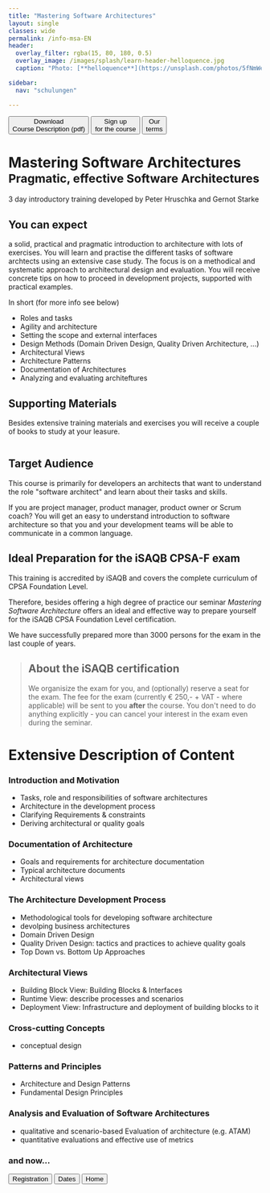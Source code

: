 ```yaml
---
title: "Mastering Software Architectures"
layout: single
classes: wide
permalink: /info-msa-EN
header:
  overlay_filter: rgba(15, 80, 180, 0.5)
  overlay_image: /images/splash/learn-header-helloquence.jpg
  caption: "Photo: [**helloquence**](https://unsplash.com/photos/5fNmWej4tAA)"

sidebar:
  nav: "schulungen"

---
```


<a href="/downloads/flyer-msa.pdf" target="_blank" rel="noopener noreferrer nofollow"><button class="button buttonDownload">Download<br/>Course Description (pdf)</button></a>
<a href="/anmeldung"><button class="button buttonAnmeldung">Sign up<br/>for the course</button></a>
<a href="/terms"><button class="button buttonTerms">Our<br>terms</button></a>


# Mastering Software Architectures <br><sup>Pragmatic, effective Software Architectures</sup>


3 day introductory training developed by Peter Hruschka and Gernot Starke

## You can expect
a solid, practical and pragmatic introduction to architecture with lots of exercises. 
You will learn and practise the different tasks of software archtects using an extensive case study. 
The focus is on a methodical and systematic approach to architectural design and evaluation.
You will receive concrete tips on how to proceed in development projects, supported with practical examples.

In short (for more info see below)

* Roles and tasks
* Agility and architecture
* Setting the scope and external interfaces
* Design Methods (Domain Driven Design, Quality Driven Architecture, ...)
* Architectural Views
* Architecture Patterns
* Documentation of Architectures
* Analyzing and evaluating architeftures
## Supporting Materials

Besides extensive training materials and exercises you will receive a couple of books to study at your leasure.

![]()

## Target Audience
This course is primarily for developers an architects that want to understand the role "software architect" and learn about their tasks and skills.

If you are project manager, product manager, product owner or Scrum coach? You will get an easy to understand introduction to software architecture so that you and your development teams will be able to communicate in a common language.

## Ideal Preparation for the iSAQB CPSA-F exam

This training is accredited by iSAQB and covers the complete curriculum of CPSA Foundation Level.

Therefore, besides offering a high degree of practice our seminar _Mastering Software Architecture_ offers an ideal and effective way to prepare yourself for the iSAQB CPSA Foundation Level certification.

We have successfully prepared more than 3000 persons for the exam in the last couple of years. 

>## About the iSAQB certification
>We organisize the exam for you, and (optionally) reserve a seat for the exam. The fee for the exam (currently € 250,- + VAT - where applicable) will be sent to you **after** the course. 
>You don't need to do anything explicitly - you can cancel your interest in the exam even during the seminar.


# Extensive Description of Content

### Introduction and Motivation

* Tasks, role and responsibilities of software architectures
* Architecture in the development process
* Clarifying Requirements & constraints
* Deriving architectural or quality goals

### Documentation of Architecture

* Goals and requirements for architecture documentation
* Typical architecture documents
* Architectural views

### The Architecture Development Process

* Methodological tools for developing software architecture
* devolping business architectures
* Domain Driven Design
* Quality Driven Design: tactics and practices to achieve quality goals
* Top Down vs. Bottom Up Approaches


### Architectural Views

* Building Block View: Building Blocks & Interfaces
* Runtime View: describe processes and scenarios  
* Deployment View: Infrastructure and deployment of building blocks to it

### Cross-cutting Concepts
* conceptual design
  

### Patterns and Principles

* Architecture and Design Patterns
* Fundamental Design Principles

### Analysis and Evaluation of Software Architectures
* qualitative and scenario-based Evaluation of architecture (e.g. ATAM) 
* quantitative evaluations and effective use of metrics 


### and now...

<a href="/anmeldungEN"><button class="button buttonAnmeldung">Registration</button></a>
<a href="/termine"><button class="button buttonRoyalBlue">Dates</button></a>
<a href="/"><button class="button buttonHome">Home</button></a>


